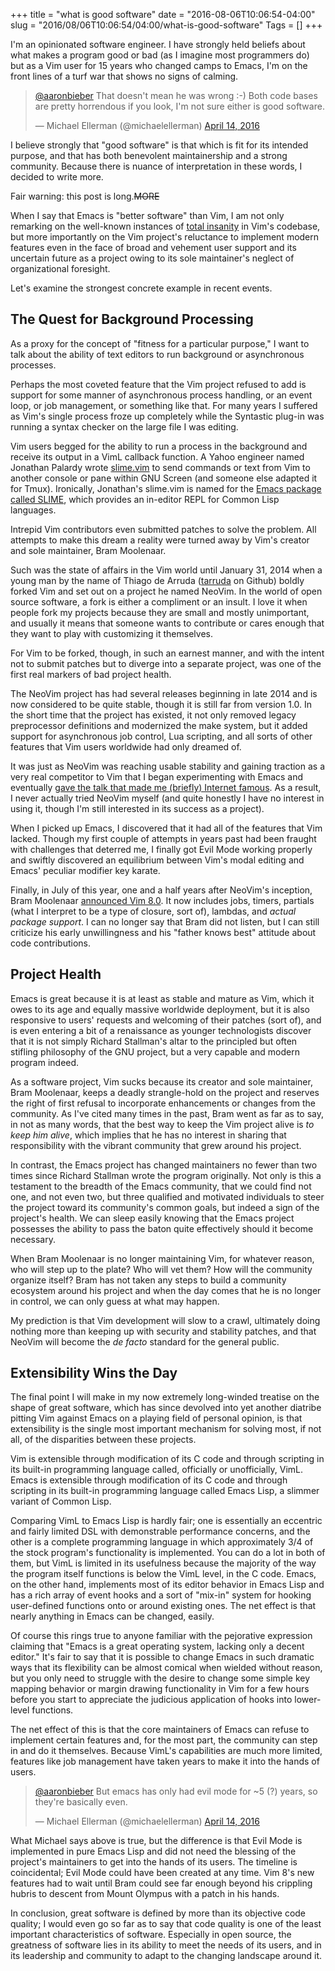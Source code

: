 +++
title = "what is good software"
date = "2016-08-06T10:06:54-04:00"
slug = "2016/08/06T10:06:54/04:00/what-is-good-software"
Tags = []
+++

I'm an opinionated software engineer. I have strongly held beliefs about what
makes a program good or bad (as I imagine most programmers do) but as a Vim user
for 15 years who changed camps to Emacs, I'm on the front lines of a turf war
that shows no signs of calming.

<blockquote class="twitter-tweet" data-lang="en"><p lang="en" dir="ltr"><a href="https://twitter.com/aaronbieber">@aaronbieber</a> That doesn&#39;t mean he was wrong :-) Both code bases are pretty horrendous if you look, I&#39;m not sure either is good software.</p>&mdash; Michael Ellerman (@michaelellerman) <a href="https://twitter.com/michaelellerman/status/720587685597872129">April 14, 2016</a></blockquote>
<script async src="//platform.twitter.com/widgets.js" charset="utf-8"></script>

I believe strongly that "good software" is that which is fit for its intended
purpose, and that has both benevolent maintainership and a strong
community. Because there is nuance of interpretation in these words, I decided
to write more.

Fair warning: this post is long.~~MORE~~

When I say that Emacs is "better software" than Vim, I am not only remarking on
the well-known instances of [total insanity][insanity] in Vim's codebase, but
more importantly on the Vim project's reluctance to implement modern features
even in the face of broad and vehement user support and its uncertain future as
a project owing to its sole maintainer's neglect of organizational foresight.

[insanity]: http://geoff.greer.fm/vim/

Let's examine the strongest concrete example in recent events.

## The Quest for Background Processing ##

As a proxy for the concept of "fitness for a particular purpose," I want to talk
about the ability of text editors to run background or asynchronous processes.

Perhaps the most coveted feature that the Vim project refused to add is support
for some manner of asynchronous process handling, or an event loop, or job
management, or something like that. For many years I suffered as Vim's single
process froze up completely while the Syntastic plug-in was running a syntax
checker on the large file I was editing.

Vim users begged for the ability to run a process in the background and receive
its output in a VimL callback function. A Yahoo engineer named Jonathan Palardy
wrote [slime.vim][vim-slime] to send commands or text from Vim to another
console or pane within GNU Screen (and someone else adapted it for
Tmux). Ironically, Jonathan's slime.vim is named for the
[Emacs package called SLIME][emacs-slime], which provides an in-editor REPL for
Common Lisp languages.

[vim-slime]: https://github.com/jpalardy/vim-slime
[emacs-slime]: https://en.wikipedia.org/wiki/SLIME

Intrepid Vim contributors even submitted patches to solve the problem. All
attempts to make this dream a reality were turned away by Vim's creator and sole
maintainer, Bram Moolenaar.

Such was the state of affairs in the Vim world until January 31, 2014 when a
young man by the name of Thiago de Arruda ([tarruda][thiago] on Github) boldly
forked Vim and set out on a project he named NeoVim. In the world of open source
software, a fork is either a compliment or an insult. I love it when people fork
my projects because they are small and mostly unimportant, and usually it means
that someone wants to contribute or cares enough that they want to play with
customizing it themselves.

[thiago]: https://github.com/tarruda

For Vim to be forked, though, in such an earnest manner, and with the intent not
to submit patches but to diverge into a separate project, was one of the first
real markers of bad project health.

The NeoVim project has had several releases beginning in late 2014 and is now
considered to be quite stable, though it is still far from version 1.0. In the
short time that the project has existed, it not only removed legacy preprocessor
definitions and modernized the make system, but it added support for
asynchronous job control, Lua scripting, and all sorts of other features that
Vim users worldwide had only dreamed of.

It was just as NeoVim was reaching usable stability and gaining traction as a
very real competitor to Vim that I began experimenting with Emacs and eventually
[gave the talk that made me (briefly) Internet famous][the-talk]. As a result, I
never actually tried NeoVim myself (and quite honestly I have no interest in
using it, though I'm still interested in its success as a project).

[the-talk]: https://www.youtube.com/watch?v=JWD1Fpdd4Pc

When I picked up Emacs, I discovered that it had all of the features that Vim
lacked. Though my first couple of attempts in years past had been fraught with
challenges that deterred me, I finally got Evil Mode working properly and
swiftly discovered an equilibrium between Vim's modal editing and Emacs'
peculiar modifier key karate.

Finally, in July of this year, one and a half years after NeoVim's inception,
Bram Moolenaar [announced Vim 8.0][vim-8]. It now includes jobs, timers,
partials (what I interpret to be a type of closure, sort of), lambdas, and
*actual package support*. I can no longer say that Bram did not listen, but I
can still criticize his early unwillingness and his "father knows best" attitude
about code contributions.

[vim-8]: https://github.com/vim/vim/blob/master/runtime/doc/version8.txt

## Project Health ##

Emacs is great because it is at least as stable and mature as Vim, which it owes
to its age and equally massive worldwide deployment, but it is also responsive
to users' requests and welcoming of their patches (sort of), and is even
entering a bit of a renaissance as younger technologists discover that it is not
simply Richard Stallman's altar to the principled but often stifling philosophy
of the GNU project, but a very capable and modern program indeed.

As a software project, Vim sucks because its creator and sole maintainer, Bram
Moolenaar, keeps a deadly strangle-hold on the project and reserves the right of
first refusal to incorporate enhancements or changes from the community. As I've
cited many times in the past, Bram went as far as to say, in not as many words,
that the best way to keep the Vim project alive is *to keep him alive*, which
implies that he has no interest in sharing that responsibility with the vibrant
community that grew around his project.

In contrast, the Emacs project has changed maintainers no fewer than two times
since Richard Stallman wrote the program originally. Not only is this a
testament to the breadth of the Emacs community, that we could find not one, and
not even two, but three qualified and motivated individuals to steer the project
toward its community's common goals, but indeed a sign of the project's
health. We can sleep easily knowing that the Emacs project possesses the ability
to pass the baton quite effectively should it become necessary.

When Bram Moolenaar is no longer maintaining Vim, for whatever reason, who will
step up to the plate? Who will vet them? How will the community organize itself?
Bram has not taken any steps to build a community ecosystem around his project
and when the day comes that he is no longer in control, we can only guess at
what may happen.

My prediction is that Vim development will slow to a crawl, ultimately doing
nothing more than keeping up with security and stability patches, and that
NeoVim will become the _de facto_ standard for the general public.

## Extensibility Wins the Day ##

The final point I will make in my now extremely long-winded treatise on the
shape of great software, which has since devolved into yet another diatribe
pitting Vim against Emacs on a playing field of personal opinion, is that
extensibility is the single most important mechanism for solving most, if not
all, of the disparities between these projects.

Vim is extensible through modification of its C code and through scripting in
its built-in programming language called, officially or unofficially,
VimL. Emacs is extensible through modification of its C code and through
scripting in its built-in programming language called Emacs Lisp, a slimmer
variant of Common Lisp.

Comparing VimL to Emacs Lisp is hardly fair; one is essentially an eccentric and
fairly limited DSL with demonstrable performance concerns, and the other is a
complete programming language in which approximately 3/4 of the stock program's
functionality is implemented. You can do a lot in both of them, but VimL is
limited in its usefulness because the majority of the way the program itself
functions is below the VimL level, in the C code. Emacs, on the other hand,
implements most of its editor behavior in Emacs Lisp and has a rich array of
event hooks and a sort of "mix-in" system for hooking user-defined functions
onto or around existing ones. The net effect is that nearly anything in Emacs
can be changed, easily.

Of course this rings true to anyone familiar with the pejorative expression
claiming that "Emacs is a great operating system, lacking only a decent editor."
It's fair to say that it is possible to change Emacs in such dramatic ways that
its flexibility can be almost comical when wielded without reason, but you only
need to struggle with the desire to change some simple key mapping behavior or
margin drawing functionality in Vim for a few hours before you start to
appreciate the judicious application of hooks into lower-level functions.

The net effect of this is that the core maintainers of Emacs can refuse to
implement certain features and, for the most part, the community can step in and
do it themselves. Because VimL's capabilities are much more limited, features
like job management have taken years to make it into the hands of users.

<blockquote class="twitter-tweet" data-lang="en"><p lang="en" dir="ltr"><a href="https://twitter.com/aaronbieber">@aaronbieber</a> But emacs has only had evil mode for ~5 (?) years, so they&#39;re basically even.</p>&mdash; Michael Ellerman (@michaelellerman) <a href="https://twitter.com/michaelellerman/status/720534735781552128">April 14, 2016</a></blockquote>
<script async src="//platform.twitter.com/widgets.js" charset="utf-8"></script>

What Michael says above is true, but the difference is that Evil Mode is
implemented in pure Emacs Lisp and did not need the blessing of the project's
maintainers to get into the hands of its users. The timeline is coincidental;
Evil Mode could have been created at any time. Vim 8's new features had to wait
until Bram could see far enough beyond his crippling hubris to descent from
Mount Olympus with a patch in his hands.

In conclusion, great software is defined by more than its objective code
quality; I would even go so far as to say that code quality is one of the least
important characteristics of software. Especially in open source, the greatness
of software lies in its ability to meet the needs of its users, and in its
leadership and community to adapt to the changing landscape around it.
